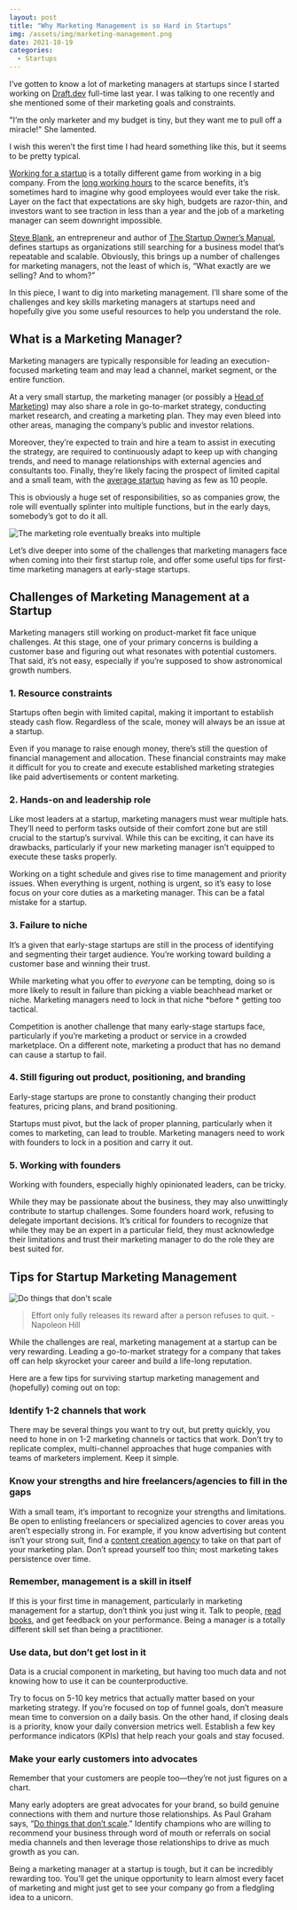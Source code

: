 ```yaml
---
layout: post
title: "Why Marketing Management is so Hard in Startups"
img: /assets/img/marketing-management.png
date: 2021-10-19
categories:
  - Startups
---
```


I’ve gotten to know a lot of marketing managers at startups since I started working on [Draft.dev](https://draft.dev/) full-time last year. I was talking to one recently and she mentioned some of their marketing goals and constraints.

"I’m the only marketer and my budget is tiny, but they want me to pull off a miracle!" She lamented.

I wish this weren’t the first time I had heard something like this, but it seems to be pretty typical.

[Working for a startup](https://www.karllhughes.com/posts/working-at-startup) is a totally different game from working in a big company. From the [long working hours](https://www.karllhughes.com/posts/working-hours) to the scarce benefits, it’s sometimes hard to imagine why good employees would ever take the risk. Layer on the fact that expectations are sky high, budgets are razor-thin, and investors want to see traction in less than a year and the job of a marketing manager can seem downright impossible.

[Steve Blank](https://steveblank.com/2010/01/25/whats-a-startup-first-principles/), an entrepreneur and author of [The Startup Owner’s Manual](https://amzn.to/3nxLiQ2), defines startups as organizations still searching for a business model that’s repeatable and scalable. Obviously, this brings up a number of challenges for marketing managers, not the least of which is, “What exactly are we selling? And to whom?”

In this piece, I want to dig into marketing management. I’ll share some of the challenges and key skills marketing managers at startups need and hopefully give you some useful resources to help you understand the role.

<!-- ad-banner -->

## What is a Marketing Manager?

Marketing managers are typically responsible for leading an execution-focused marketing team and may lead a channel, market segment, or the entire function.

At a very small startup, the marketing manager (or possibly a [Head of Marketing](https://draft.dev/learn/what-is-a-head-of-marketing)) may also share a role in go-to-market strategy, conducting market research, and creating a marketing plan. They may even bleed into other areas, managing the company’s public and investor relations.

Moreover, they’re expected to train and hire a team to assist in executing the strategy, are required to continuously adapt to keep up with changing trends, and need to manage relationships with external agencies and consultants too. Finally, they’re likely facing the prospect of limited capital and a small team, with the [average startup](https://hackernoon.com/differences-between-a-startup-and-a-big-corporation-and-why-we-need-both-a25d0e9c837e) having as few as 10 people.

This is obviously a huge set of responsibilities, so as companies grow, the role will eventually splinter into multiple functions, but in the early days, somebody’s got to do it all.

![The marketing role eventually breaks into multiple](/assets/img/marketing-role.png)

Let’s dive deeper into some of the challenges that marketing managers face when coming into their first startup role, and offer some useful tips for first-time marketing managers at early-stage startups.

## Challenges of Marketing Management at a Startup

Marketing managers still working on product-market fit face unique challenges. At this stage, one of your primary concerns is building a customer base and figuring out what resonates with potential customers. That said, it’s not easy, especially if you’re supposed to show astronomical growth numbers.

### 1. Resource constraints

Startups often begin with limited capital, making it important to establish steady cash flow. Regardless of the scale, money will always be an issue at a startup.

Even if you manage to raise enough money, there’s still the question of financial management and allocation. These financial constraints may make it difficult for you to create and execute established marketing strategies like paid advertisements or content marketing.

### 2. Hands-on and leadership role

Like most leaders at a startup, marketing managers must wear multiple hats. They’ll need to perform tasks outside of their comfort zone but are still crucial to the startup’s survival. While this can be exciting, it can have its drawbacks, particularly if your new marketing manager isn’t equipped to execute these tasks properly.

Working on a tight schedule and gives rise to time management and priority issues. When everything is urgent, nothing is urgent, so it’s easy to lose focus on your core duties as a marketing manager. This can be a fatal mistake for a startup.

### 3. Failure to niche

It’s a given that early-stage startups are still in the process of identifying and segmenting their target audience. You’re working toward building a customer base and winning their trust.

While marketing what you offer to *everyone* can be tempting, doing so is more likely to result in failure than picking a viable beachhead market or niche. Marketing managers need to lock in that niche *before * getting too tactical.

Competition is another challenge that many early-stage startups face, particularly if you’re marketing a product or service in a crowded marketplace. On a different note, marketing a product that has no demand can cause a startup to fail.

### 4. Still figuring out product, positioning, and branding

Early-stage startups are prone to constantly changing their product features, pricing plans, and brand positioning.

Startups must pivot, but the lack of proper planning, particularly when it comes to marketing, can lead to trouble. Marketing managers need to work with founders to lock in a position and carry it out.

### 5. Working with founders

Working with founders, especially highly opinionated leaders, can be tricky.

While they may be passionate about the business, they may also unwittingly contribute to startup challenges. Some founders hoard work, refusing to delegate important decisions. It’s critical for founders to recognize that while they may be an expert in a particular field, they must acknowledge their limitations and trust their marketing manager to do the role they are best suited for.

## Tips for Startup Marketing Management

![Do things that don't scale](/assets/img/do-things-that-dont-scale.png)

> Effort only fully releases its reward after a person refuses to quit. - Napoleon Hill

While the challenges are real, marketing management at a startup can be very rewarding. Leading a go-to-market strategy for a company that takes off can help skyrocket your career and build a life-long reputation.

Here are a few tips for surviving startup marketing management and (hopefully) coming out on top:

### Identify 1-2 channels that work

There may be several things you want to try out, but pretty quickly, you need to hone in on 1-2 marketing channels or tactics that work. Don’t try to replicate complex, multi-channel approaches that huge companies with teams of marketers implement. Keep it simple.

### Know your strengths and hire freelancers/agencies to fill in the gaps

With a small team, it’s important to recognize your strengths and limitations. Be open to enlisting freelancers or specialized agencies to cover areas you aren’t especially strong in. For example, if you know advertising but content isn’t your strong suit, find a [content creation agency](https://draft.dev/learn/content-creation-agency) to take on that part of your marketing plan. Don’t spread yourself too thin; most marketing takes persistence over time.

### Remember, management is a skill in itself

If this is your first time in management, particularly in marketing management for a startup, don’t think you just wing it. Talk to people, [read books](https://www.karllhughes.com/posts/new-manager-books), and get feedback on your performance. Being a manager is a totally different skill set than being a practitioner.

### Use data, but don’t get lost in it

Data is a crucial component in marketing, but having too much data and not knowing how to use it can be counterproductive.

Try to focus on 5-10 key metrics that actually matter based on your marketing strategy. If you’re focused on top of funnel goals, don’t measure mean time to conversion on a daily basis. On the other hand, if closing deals is a priority, know your daily conversion metrics well. Establish a few key performance indicators (KPIs) that help reach your goals and stay focused.

### Make your early customers into advocates

Remember that your customers are people too—they’re not just figures on a chart.

Many early adopters are great advocates for your brand, so build genuine connections with them and nurture those relationships. As Paul Graham says, “[Do things that don’t scale](http://paulgraham.com/ds.html).” Identify champions who are willing to recommend your business through word of mouth or referrals on social media channels and then leverage those relationships to drive as much growth as you can.

Being a marketing manager at a startup is tough, but it can be incredibly rewarding too. You’ll get the unique opportunity to learn almost every facet of marketing and might just get to see your company go from a fledgling idea to a unicorn.
